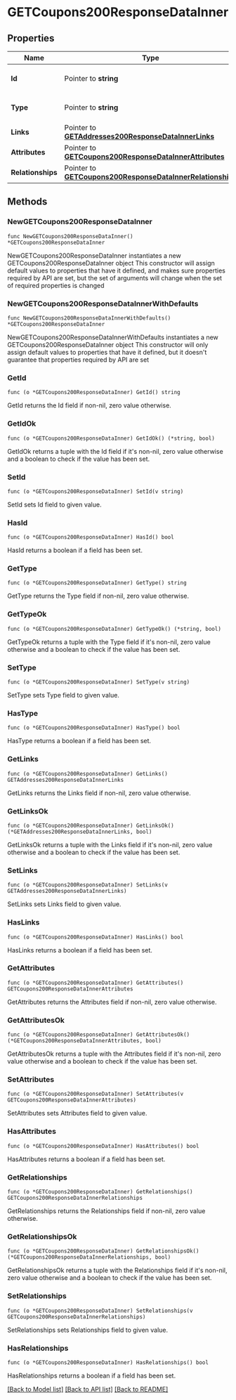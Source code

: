 # GETCoupons200ResponseDataInner

## Properties

Name | Type | Description | Notes
------------ | ------------- | ------------- | -------------
**Id** | Pointer to **string** | The resource&#39;s id | [optional] 
**Type** | Pointer to **string** | The resource&#39;s type | [optional] [default to "coupons"]
**Links** | Pointer to [**GETAddresses200ResponseDataInnerLinks**](GETAddresses200ResponseDataInnerLinks.md) |  | [optional] 
**Attributes** | Pointer to [**GETCoupons200ResponseDataInnerAttributes**](GETCoupons200ResponseDataInnerAttributes.md) |  | [optional] 
**Relationships** | Pointer to [**GETCoupons200ResponseDataInnerRelationships**](GETCoupons200ResponseDataInnerRelationships.md) |  | [optional] 

## Methods

### NewGETCoupons200ResponseDataInner

`func NewGETCoupons200ResponseDataInner() *GETCoupons200ResponseDataInner`

NewGETCoupons200ResponseDataInner instantiates a new GETCoupons200ResponseDataInner object
This constructor will assign default values to properties that have it defined,
and makes sure properties required by API are set, but the set of arguments
will change when the set of required properties is changed

### NewGETCoupons200ResponseDataInnerWithDefaults

`func NewGETCoupons200ResponseDataInnerWithDefaults() *GETCoupons200ResponseDataInner`

NewGETCoupons200ResponseDataInnerWithDefaults instantiates a new GETCoupons200ResponseDataInner object
This constructor will only assign default values to properties that have it defined,
but it doesn't guarantee that properties required by API are set

### GetId

`func (o *GETCoupons200ResponseDataInner) GetId() string`

GetId returns the Id field if non-nil, zero value otherwise.

### GetIdOk

`func (o *GETCoupons200ResponseDataInner) GetIdOk() (*string, bool)`

GetIdOk returns a tuple with the Id field if it's non-nil, zero value otherwise
and a boolean to check if the value has been set.

### SetId

`func (o *GETCoupons200ResponseDataInner) SetId(v string)`

SetId sets Id field to given value.

### HasId

`func (o *GETCoupons200ResponseDataInner) HasId() bool`

HasId returns a boolean if a field has been set.

### GetType

`func (o *GETCoupons200ResponseDataInner) GetType() string`

GetType returns the Type field if non-nil, zero value otherwise.

### GetTypeOk

`func (o *GETCoupons200ResponseDataInner) GetTypeOk() (*string, bool)`

GetTypeOk returns a tuple with the Type field if it's non-nil, zero value otherwise
and a boolean to check if the value has been set.

### SetType

`func (o *GETCoupons200ResponseDataInner) SetType(v string)`

SetType sets Type field to given value.

### HasType

`func (o *GETCoupons200ResponseDataInner) HasType() bool`

HasType returns a boolean if a field has been set.

### GetLinks

`func (o *GETCoupons200ResponseDataInner) GetLinks() GETAddresses200ResponseDataInnerLinks`

GetLinks returns the Links field if non-nil, zero value otherwise.

### GetLinksOk

`func (o *GETCoupons200ResponseDataInner) GetLinksOk() (*GETAddresses200ResponseDataInnerLinks, bool)`

GetLinksOk returns a tuple with the Links field if it's non-nil, zero value otherwise
and a boolean to check if the value has been set.

### SetLinks

`func (o *GETCoupons200ResponseDataInner) SetLinks(v GETAddresses200ResponseDataInnerLinks)`

SetLinks sets Links field to given value.

### HasLinks

`func (o *GETCoupons200ResponseDataInner) HasLinks() bool`

HasLinks returns a boolean if a field has been set.

### GetAttributes

`func (o *GETCoupons200ResponseDataInner) GetAttributes() GETCoupons200ResponseDataInnerAttributes`

GetAttributes returns the Attributes field if non-nil, zero value otherwise.

### GetAttributesOk

`func (o *GETCoupons200ResponseDataInner) GetAttributesOk() (*GETCoupons200ResponseDataInnerAttributes, bool)`

GetAttributesOk returns a tuple with the Attributes field if it's non-nil, zero value otherwise
and a boolean to check if the value has been set.

### SetAttributes

`func (o *GETCoupons200ResponseDataInner) SetAttributes(v GETCoupons200ResponseDataInnerAttributes)`

SetAttributes sets Attributes field to given value.

### HasAttributes

`func (o *GETCoupons200ResponseDataInner) HasAttributes() bool`

HasAttributes returns a boolean if a field has been set.

### GetRelationships

`func (o *GETCoupons200ResponseDataInner) GetRelationships() GETCoupons200ResponseDataInnerRelationships`

GetRelationships returns the Relationships field if non-nil, zero value otherwise.

### GetRelationshipsOk

`func (o *GETCoupons200ResponseDataInner) GetRelationshipsOk() (*GETCoupons200ResponseDataInnerRelationships, bool)`

GetRelationshipsOk returns a tuple with the Relationships field if it's non-nil, zero value otherwise
and a boolean to check if the value has been set.

### SetRelationships

`func (o *GETCoupons200ResponseDataInner) SetRelationships(v GETCoupons200ResponseDataInnerRelationships)`

SetRelationships sets Relationships field to given value.

### HasRelationships

`func (o *GETCoupons200ResponseDataInner) HasRelationships() bool`

HasRelationships returns a boolean if a field has been set.


[[Back to Model list]](../README.md#documentation-for-models) [[Back to API list]](../README.md#documentation-for-api-endpoints) [[Back to README]](../README.md)


